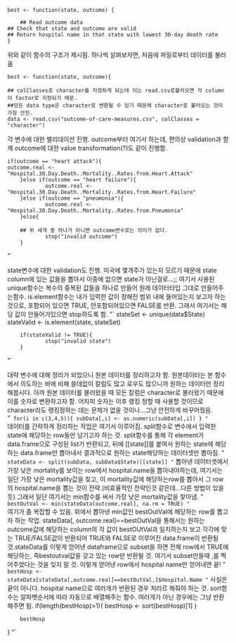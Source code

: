     
    best <- function(state, outcome) {

        ## Read outcome data 
	## Check that state and outcome are valid 
	## Return hospital name in that state with lowest 30-day death rate
    }

위와 같이 함수의 구조가 제시됨. 하나씩 살펴보자면, 처음에 파일로부터 데이터를 불러옴

    best <- function(state, outcome){

	## colClasses로 character를 지정하게 되는데 이는 read.csv로불러오면 각 column이 factor로 지정되기 때문. 
	##모든 data type은 character로 변환될 수 있기 때문에 character로 불러오는 것이 가장 안전.
    data <- read.csv("outcome-of-care-measures.csv", colClasses = "character")

각 변수에 대한 밸리데이션 진행. outcome부터 여기서 하는데, 편의상 validation과 함께 outcome에 대한 value transformation(?)도 같이 진행함.

    if(outcome == "heart attack"){
	outcome.real <- "Hospital.30.Day.Death..Mortality..Rates.from.Heart.Attack"
        }else if(outcome == "heart failure"){
                outcome.real <- "Hospital.30.Day.Death..Mortality..Rates.from.Heart.Failure"
        }else if(outcome == "pneumonia"){
                outcome.real <- "Hospital.30.Day.Death..Mortality..Rates.from.Pneumonia"
        }else{

	    ## 위 세개 중 하나가 아니면 outcome변수로는 의미가 없다.
                stop("invalid outcome")
        }
"`
       
state변수에 대한 validation도 진행. 미국에 몇개주가 있는지 모르기 때문에 state column에 있는 값들을 뽑아서 이중에 없으면 state가 아닌걸로...;; 여기서 사용된 unique함수는 복수의 중복된 값들을 하나로 만들어 원래 데이터타입 그대로 만들어주는함수. is.element함수는 내가 입력한 값이 정해진 범위 내에 들어있는지 보고자 하는 것으로, 포함되어 있으면 TRUE, 안포함되어있으면 FALSE를 반환. 그래서 여기서는 해당 값이 안들어가있으면 stop하도록 함.
"`
        stateSet <- unique(data$State)
        stateValid <- is.element(state, stateSet)
       
        if(stateValid != TRUE){
                stop("invalid state")
        }
"`        
            
대략 변수에 대해 정리가 되었으니 원본 데이터를 정리하고자 함. 원본데이터는 본 함수에서 의도하는 바에 비해 쓸데없이 칼럼도 많고 로우도 많으니까 원하는 데이터만 정리해봅시다.
	아까 원본 데이터를 불러왔을 때 모든 칼럼은 character로 불러왔기 때문에 이를 숫자로 변환하고자 함. 어차피 숫자는 이후 랭킹 정할 때 사용할 것이므로 character라도 랭킹정하는 데는 문제가 없을 것이나...그냥 안전하게 바꾸어줬음.        
"`
        for(i in c(3,4,5)){
                subData[,i] <- as.numeric(subData[,i])
        }
"`        
데이터를 간략하게 정리하는 작업은 여기서 이루어짐. split함수로 변수에서 입력한 state에 해당하는 row들만 남기고자 하는 것. split함수를 통해 각 element가 data.frame으로 구성된 list가 반환되고, 뒤에 [[state]]를 붙여서 원하는 state에 해당하는 data.frame만 뽑아내서 결과적으로 원하는 state해당하는 데이터셋만 뽑아짐.
"`
        stateData <- split(subData, subData$State)[[state]]
"`
뽑아낸 데이터셋에서 가장 낮은 mortality를 보이는 row에서 hospital.name을 뽑아내야하는데, 여기서는 일단 가장 낮은  mortality값을 찾고, 이 mortality값에 해당하는row를 뽑아서 그 row의 hospital.name을 뽑는 것이 전략.(비효율적인 전략인것 같은데...다른 방법이 있을 듯) 그래서 일단 여기서는 min함수를 써서 가장 낮은 mortality값을 찾아냄.
"`
        bestOutVal <- min(stateData[outcome.real], na.rm = TRUE)
"`	
여기가 좀 복잡할 수 있음. 위에서 뽑아낸 min값인 bestOutVal에 해당하는 row를 뽑고자 하는 작업. stateData[, outcome.real]==bestOutVal을 통해서는 원하는 outcome값에 해당하는 column의 각 값이 bestOUtVal과 일치하는지 보고 각각에 맞는 TRUE/FALSE값이 반환되어 TRUE와 FALSE로 이루어진 data.frame이 반환될 것.stateData를 이렇게 얻어낸 dataframe으로 subset을 하면 전체 row에서 TRUE에 해당하는, 즉bestoutval값을 갖고 있는 row만 반환될 것. 여기서 subset만들때 ,를 찍어주었다는 것을 잊지 말 것. 이렇게 얻어낸 row에서 hospital name만 얻어내면 끝! 
"`
        bestHosp <- stateData[stateData[,outcome.real]==bestOutVal,]$Hospital.Name
"`
사실은 끝이 아니다. hospital name으로 여러개가 반환된 경우 처리르 해줘야 하는 것. sort함수는 알파벳순서에 따라 자동으로 배열해주는 함수. 여러개가 아닌 경우에는 그냥 반환해주면 됨.
        if(length(bestHosp)>1){
                bestHosp <- sort(bestHosp)[1]
        }
        
        bestHosp
}
"`
